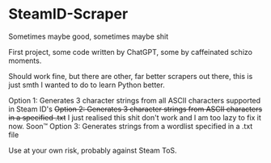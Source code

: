 # SteamID-Scraper
Sometimes maybe good, sometimes maybe shit

First project, some code written by ChatGPT, some by caffeinated schizo moments. 

Should work fine, but there are other, far better scrapers out there, this is just smth I wanted to do to learn Python better.

Option 1: Generates 3 character strings from all ASCII characters supported in Steam ID's
~~Option 2: Generates 3 character strings from ASCII characters in a specified .txt~~ I just realised this shit don't work and I am too lazy to fix it now. Soon™
Option 3: Generates strings from a wordlist specified in a .txt file

Use at your own risk, probably against Steam ToS.
